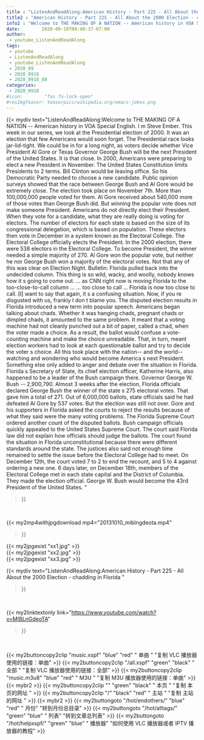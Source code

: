 ```yaml
---
title : "ListenAndReadAlong:American History - Part 225 - All About the 2000 Election - chadding in Florida "
title2 : "American History - Part 225 - All About the 2000 Election - chadding in Florida "
info2 : "Welcome to THE MAKING OF A NATION -- American history in VOA Special English. I m Steve Ember. This week in our series, we look at the Presidential election of 2000. It was an election that few Americans would soon forget.  The Presidential race looks jar-lid-tight. We could be in for a long night, as voters decide whether Vice President Al Gore or Texas Governor George Bush will be the next President of the United States. It is that close.  In 2000, Americans were preparing to elect a new President in November. The United States Constitution limits Presidents to 2 terms. Bill Clinton would be leaving office. So his Democratic Party needed to choose a new candidate. Public opinion surveys showed that the race between George Bush and Al Gore would be extremely close. The election took place on November 7th. More than  100,000,000 people voted for them. Al Gore received about  540,000 more of those votes than George Bush did. But winning the popular vote does not make someone President. Americans do not directly elect their President. When they vote for a candidate, what they are really doing is voting for electors. The number of electors for each state is based on the size of its congressional delegation, which is based on population. These electors then vote in December in a system known as the Electoral College. The Electoral College officially elects the President. In the 2000 election, there were 538 electors in the Electoral College. To become President, the winner needed a simple majority of 270. Al Gore won the popular vote, but neither he nor George Bush won a majority of the electoral votes. Not that any of this was clear on Election Night.  Bulletin: Florida pulled back into the undecided column. This thing is so wild, wacky, and woolly, nobody knows how it s going to come out.   ... as CNN right now is moving Florida to the too-close-to-call column ...     ... too close to call ...   Florida is now too close to call. [I] want to say that again, it s a confusing situation. Now, if you re disgusted with us, frankly I don t blame you.  The disputed election results in Florida introduced a new term into popular speech. Americans began talking about  chads.  Whether it was  hanging chads,   pregnant chads  or  dimpled chads,  it amounted to the same problem. It meant that a voting machine had not cleanly punched out a bit of paper, called a chad, when the voter made a choice. As a result, the ballot would confuse a vote-counting machine and make the choice unreadable. That, in turn, meant election workers had to look at each questionable ballot and try to decide the voter s choice. All this took place with the nation-- and the world-- watching and wondering who would become America s next President. Something else only added to anger and debate over the situation in Florida. Florida s Secretary of State, its chief election officer, Katherine Harris, also happened to be a leader of the Bush campaign there.  Governor George W. Bush --  2,900,790.  Almost 3 weeks after the election, Florida officials declared George Bush the winner of the state s 275 electoral votes. That gave him a total of 271. Out of  6,000,000 ballots, state officials said he had defeated Al Gore by 537 votes. But the election was still not over. Gore and his supporters in Florida asked the courts to reject the results because of what they said were the many voting problems. The Florida Supreme Court ordered another count of the disputed ballots. Bush campaign officials quickly appealed to the United States Supreme Court. The court said Florida law did not explain how officials should judge the ballots. The court found the situation in Florida unconstitutional because there were different standards around the state. The justices also said not enough time remained to settle the issue before the Electoral College had to meet. On December 12th, the court voted 7 to 2 to end the recount, and 5 to 4 against ordering a new one. 6 days later, on December 18th, members of the Electoral College met in each state capital and the District of Columbia. They made the election official. George W. Bush would become the 43rd President of the United States. "
date:        2020-09-18T08:40:37-07:00
author:
 - youtube_ListenAndReadAlong
tags:
 - youtube
 - ListenAndReadAlong
 - youtube_ListenAndReadAlong
 - 2020_09
 - 2020_0918
 - 2020_0918_08
categories:
 - 2020_0918
#icon:        "fas fa-lock-open"
#resImgTeaser: teaserpics/wikipedia.org/emacs-jokes.png
---
```


{{< mydiv text="ListenAndReadAlong:Welcome to THE MAKING OF A NATION -- American history in VOA Special English. I m Steve Ember. This week in our series, we look at the Presidential election of 2000. It was an election that few Americans would soon forget.  The Presidential race looks jar-lid-tight. We could be in for a long night, as voters decide whether Vice President Al Gore or Texas Governor George Bush will be the next President of the United States. It is that close.  In 2000, Americans were preparing to elect a new President in November. The United States Constitution limits Presidents to 2 terms. Bill Clinton would be leaving office. So his Democratic Party needed to choose a new candidate. Public opinion surveys showed that the race between George Bush and Al Gore would be extremely close. The election took place on November 7th. More than  100,000,000 people voted for them. Al Gore received about  540,000 more of those votes than George Bush did. But winning the popular vote does not make someone President. Americans do not directly elect their President. When they vote for a candidate, what they are really doing is voting for electors. The number of electors for each state is based on the size of its congressional delegation, which is based on population. These electors then vote in December in a system known as the Electoral College. The Electoral College officially elects the President. In the 2000 election, there were 538 electors in the Electoral College. To become President, the winner needed a simple majority of 270. Al Gore won the popular vote, but neither he nor George Bush won a majority of the electoral votes. Not that any of this was clear on Election Night.  Bulletin: Florida pulled back into the undecided column. This thing is so wild, wacky, and woolly, nobody knows how it s going to come out.   ... as CNN right now is moving Florida to the too-close-to-call column ...     ... too close to call ...   Florida is now too close to call. [I] want to say that again, it s a confusing situation. Now, if you re disgusted with us, frankly I don t blame you.  The disputed election results in Florida introduced a new term into popular speech. Americans began talking about  chads.  Whether it was  hanging chads,   pregnant chads  or  dimpled chads,  it amounted to the same problem. It meant that a voting machine had not cleanly punched out a bit of paper, called a chad, when the voter made a choice. As a result, the ballot would confuse a vote-counting machine and make the choice unreadable. That, in turn, meant election workers had to look at each questionable ballot and try to decide the voter s choice. All this took place with the nation-- and the world-- watching and wondering who would become America s next President. Something else only added to anger and debate over the situation in Florida. Florida s Secretary of State, its chief election officer, Katherine Harris, also happened to be a leader of the Bush campaign there.  Governor George W. Bush --  2,900,790.  Almost 3 weeks after the election, Florida officials declared George Bush the winner of the state s 275 electoral votes. That gave him a total of 271. Out of  6,000,000 ballots, state officials said he had defeated Al Gore by 537 votes. But the election was still not over. Gore and his supporters in Florida asked the courts to reject the results because of what they said were the many voting problems. The Florida Supreme Court ordered another count of the disputed ballots. Bush campaign officials quickly appealed to the United States Supreme Court. The court said Florida law did not explain how officials should judge the ballots. The court found the situation in Florida unconstitutional because there were different standards around the state. The justices also said not enough time remained to settle the issue before the Electoral College had to meet. On December 12th, the court voted 7 to 2 to end the recount, and 5 to 4 against ordering a new one. 6 days later, on December 18th, members of the Electoral College met in each state capital and the District of Columbia. They made the election official. George W. Bush would become the 43rd President of the United States. "
>}}
<br>


{{< my2mp4withjpgdownload mp4="20131010_miblngdeota.mp4"
>}}

{{< my2jpgexist "xx1.jpg" >}}<br>
{{< my2jpgexist "xx2.jpg" >}}<br>
{{< my2jpgexist "xx3.jpg" >}}<br>



{{< mydiv text="ListenAndReadAlong:American History - Part 225 - All About the 2000 Election - chadding in Florida "
>}}
<br>

{{< my2linktextonly link="https://www.youtube.com/watch?v=MIBLnGdeoTA"
>}}


<br>

{{< my2buttoncopy2clip "music.xspf"        "blue"   "red"    " 单曲 "  "复制 VLC 播放器使用的链接：单曲" >}} {{< my2buttoncopy2clip "/all.xspf"         "green"  "black"  " 全部 "  "复制 VLC 播放器使用的链接：全部" >}} {{< my2buttoncopy2clip "music.m3u8"        "blue"   "red"    " M3U  "    "复制 M3U 播放器使用的链接：单曲" >}} {{< mybr2 >}} {{< my2buttoncopy2clip ""                  "green"  "black"  " 本页 "    "复制 本页的网址 " >}} {{< my2buttoncopy2clip "/"                 "black"  "red"    " 主站 "    "复制 主站的网址 " >}} {{< mybr2 >}} {{< my2buttongoto      "/hot/endothers/"   "blue"   "red"    " 月份"   "转到月份总目录" >}} {{< my2buttongoto      "/hot/alltags/"     "green"  "blue"   " 列表"   "转到文章总列表" >}} {{< my2buttongoto      "/hot/helpxspf/"    "green"  "blue"   " 播放器" "如何使用 VLC 播放器或者 IPTV 播放器的教程" >}} 
